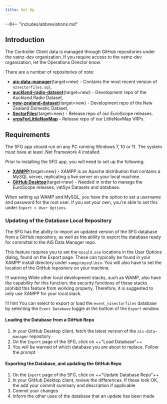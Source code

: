 ```yaml
---
title: Set Up
---
```


--8<-- "includes/abbreviations.md"

## Introduction

The Controller Client data is managed through GitHub repositories under the vatnz-dev organization. If you require access to the vatnz-dev organization, let the Operations Director know.

There are a number of repositories of note:

* [**ais-data-manager**](https://github.com/vatnz-dev/ais-data-manager){target=new} - Contains the most recent version of `nzsectorfiles.sql`,
* [**auckland-radio-dataset**](https://github.com/vatnz-dev/auckland-radio-dataset){target=new} - Development repo of the Auckland Radio Dataset,
* [**new-zealand-dataset**](https://github.com/vatnz-dev/new-zealand-dataset){target=new} - Development repo of the New Zealand Domestic Dataset,
* [**SectorFiles**](https://github.com/vatnz-dev/SectorFiles){target=new} - Release repo of our EuroScope releases.
* [**vrpsForLittleNavMap**](https://github.com/vatnz-dev/vrpsForLittleNavMap) - Release repo of our LittleNavMap VRPs.

## Requirements

The SFG app should run on any PC running Windows 7, 10 or 11. The system must have at least .Net Framework 4 installed.

Prior to installing the SFG app, you will need to set up the following:

*  [**XAMPP**](https://www.apachefriends.org/index.html){target=new} - XAMPP is an Apache distribution that contains a MySQL server, replicating a live server on your local machine.
*  [**GitHub Desktop**](https://desktop.github.com/){target=new} - Needed in order to manage the EuroScope releases, vatSys Datasets and database.

When setting up WAMP and MySQL, you have the option to set a username and password for the root user. If you set your own, you're able to set this under `Export > User Options`.

### Updating of the Database Local Repository

The SFG has the ability to import an updated version of the SFG database from a GitHub repository, as well as the ability to export the database ready for committal to the AIS Data Manager repo.

This feature requires you to set the `mysqld.exe` locations in the User Options dialog, found on the Export page. These can typically be found in your XAMPP install directory under `xampp\mysql\bin`. You will also have to set the location of the GitHub repository on your machine.

!!! warning 
    While other local development stacks, such as WAMP, also have the capability for this function; the security functions of these stacks prohibit this feature from working properly. Therefore, it is suggested to only use XAMPP for your local stack.

!!! hint
    You can select to export or load the `event_nzsectorfiles` database by selecting the `Event Database` toggle at the bottom of the `Export` window.

#### Loading the Database from a GitHub Repo

1. In your GitHub Desktop client, fetch the latest version of the `ais-data-manager` repository
2. On the `Export` page of the SFG, click on ++"Load Database"++
3. You will be warned of which database you are about to replace. Follow the prompt

#### Exporting the Database, and updating the GitHub Repo
1. On the `Export` page of the SFG, click on ++"Update Database Repo"++
2. In your GitHub Desktop client, review the differences. If these look OK, the add your commit summary and description if applicable
3. Commit your changes
4. Inform the other uses of the database that an update has been made